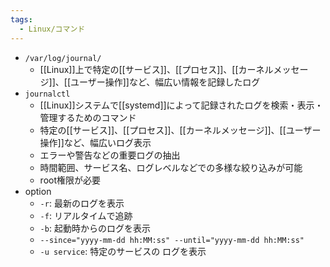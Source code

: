 ```yaml
---
tags:
  - Linux/コマンド
---
```

- `/var/log/journal/`
	- [[Linux]]上で特定の[[サービス]]、[[プロセス]]、[[カーネルメッセージ]]、[[ユーザー操作]]など、幅広い情報を記録したログ
- `journalctl`
	- [[Linux]]システムで[[systemd]]によって記録されたログを検索・表示・管理するためのコマンド
	- 特定の[[サービス]]、[[プロセス]]、[[カーネルメッセージ]]、[[ユーザー操作]]など、幅広いログ表示
	- エラーや警告などの重要ログの抽出
	- 時間範囲、サービス名、ログレベルなどでの多様な絞り込みが可能
	- root権限が必要
- option
	- `-r`: 最新のログを表示
	- `-f`: リアルタイムで追跡
	- `-b`: 起動時からのログを表示
	- `--since="yyyy-mm-dd hh:MM:ss" --until="yyyy-mm-dd hh:MM:ss"`
	- `-u service`: 特定のサービスの ログを表示